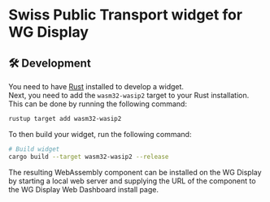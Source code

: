 # Swiss Public Transport widget for WG Display

## 🛠️ Development

You need to have [Rust](https://www.rust-lang.org/tools/install) installed to develop a widget.  
Next, you need to add the `wasm32-wasip2` target to your Rust installation. This can be done by running the following command:

```bash
rustup target add wasm32-wasip2
```

To then build your widget, run the following command:

```bash
# Build widget
cargo build --target wasm32-wasip2 --release
```

The resulting WebAssembly component can be installed on the WG Display by starting a local web server and supplying the URL of the component to the WG Display Web Dashboard install page.